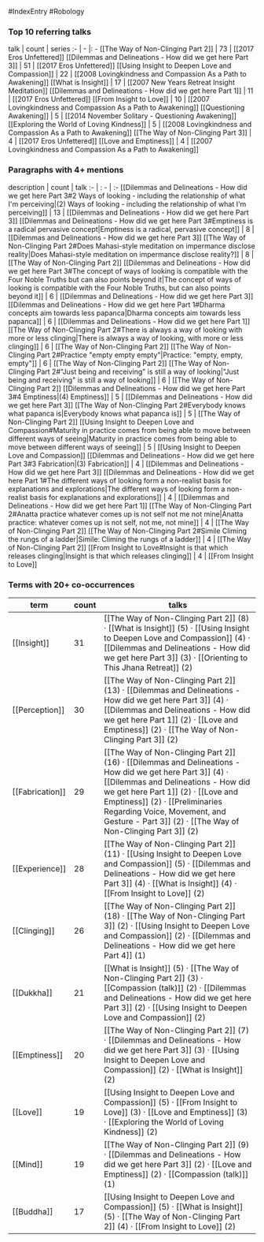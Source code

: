 #IndexEntry #Robology

### Top 10 referring talks
talk | count | series
:- | - |: -
[[The Way of Non-Clinging Part 2]] | 73 | [[2017 Eros Unfettered]]
[[Dilemmas and Delineations - How did we get here Part 3]] | 51 | [[2017 Eros Unfettered]]
[[Using Insight to Deepen Love and Compassion]] | 22 | [[2008 Lovingkindness and Compassion As a Path to Awakening]]
[[What is Insight]] | 17 | [[2007 New Years Retreat Insight Meditation]]
[[Dilemmas and Delineations - How did we get here Part 1]] | 11 | [[2017 Eros Unfettered]]
[[From Insight to Love]] | 10 | [[2007 Lovingkindness and Compassion As a Path to Awakening]]
[[Questioning Awakening]] | 5 | [[2014 November Solitary - Questioning Awakening]]
[[Exploring the World of Loving Kindness]] | 5 | [[2008 Lovingkindness and Compassion As a Path to Awakening]]
[[The Way of Non-Clinging Part 3]] | 4 | [[2017 Eros Unfettered]]
[[Love and Emptiness]] | 4 | [[2007 Lovingkindness and Compassion As a Path to Awakening]]

### Paragraphs with 4+ mentions
description | count | talk
:- | : - | :-
[[Dilemmas and Delineations - How did we get here Part 3#2 Ways of looking - including the relationship of what I'm perceiving\|(2) Ways of looking - including the relationship of what I'm perceiving]] | 13 | [[Dilemmas and Delineations - How did we get here Part 3]]
[[Dilemmas and Delineations - How did we get here Part 3#Emptiness is a radical pervasive concept\|Emptiness is a radical, pervasive concept]] | 8 | [[Dilemmas and Delineations - How did we get here Part 3]]
[[The Way of Non-Clinging Part 2#Does Mahasi-style meditation on impermance disclose reality\|Does Mahasi-style meditation on impermance disclose reality?]] | 8 | [[The Way of Non-Clinging Part 2]]
[[Dilemmas and Delineations - How did we get here Part 3#The concept of ways of looking is compatible with the Four Noble Truths but can also points beyond it\|The concept of ways of looking is compatible with the Four Noble Truths, but can also points beyond it]] | 6 | [[Dilemmas and Delineations - How did we get here Part 3]]
[[Dilemmas and Delineations - How did we get here Part 1#Dharma concepts aim towards less papanca\|Dharma concepts aim towards less papanca]] | 6 | [[Dilemmas and Delineations - How did we get here Part 1]]
[[The Way of Non-Clinging Part 2#There is always a way of looking with more or less clinging\|There is always a way of looking, with more or less clinging]] | 6 | [[The Way of Non-Clinging Part 2]]
[[The Way of Non-Clinging Part 2#Practice "empty empty empty"\|Practice: "empty, empty, empty"]] | 6 | [[The Way of Non-Clinging Part 2]]
[[The Way of Non-Clinging Part 2#"Just being and receiving" is still a way of looking\|"Just being and receiving" is still a way of looking]] | 6 | [[The Way of Non-Clinging Part 2]]
[[Dilemmas and Delineations - How did we get here Part 3#4 Emptiness\|(4) Emptiness]] | 5 | [[Dilemmas and Delineations - How did we get here Part 3]]
[[The Way of Non-Clinging Part 2#Everybody knows what papanca is\|Everybody knows what papanca is]] | 5 | [[The Way of Non-Clinging Part 2]]
[[Using Insight to Deepen Love and Compassion#Maturity in practice comes from being able to move between different ways of seeing\|Maturity in practice comes from being able to move between different ways of seeing]] | 5 | [[Using Insight to Deepen Love and Compassion]]
[[Dilemmas and Delineations - How did we get here Part 3#3 Fabrication\|(3) Fabrication]] | 4 | [[Dilemmas and Delineations - How did we get here Part 3]]
[[Dilemmas and Delineations - How did we get here Part 1#The different ways of looking form a non-realist basis for explanations and explorations\|The different ways of looking form a non-realist basis for explanations and explorations]] | 4 | [[Dilemmas and Delineations - How did we get here Part 1]]
[[The Way of Non-Clinging Part 2#Anatta practice whatever comes up is not self not me not mine\|Anatta practice: whatever comes up is not self, not me, not mine]] | 4 | [[The Way of Non-Clinging Part 2]]
[[The Way of Non-Clinging Part 2#Simile Climing the rungs of a ladder\|Simile: Climing the rungs of a ladder]] | 4 | [[The Way of Non-Clinging Part 2]]
[[From Insight to Love#Insight is that which releases clinging\|Insight is that which releases clinging]] | 4 | [[From Insight to Love]]

### Terms with 20+ co-occurrences
term | count | talks
-|-|-
[[Insight]] | 31 | <span class="counts">[[The Way of Non-Clinging Part 2]] (8) · [[What is Insight]] (5) · [[Using Insight to Deepen Love and Compassion]] (4) · [[Dilemmas and Delineations - How did we get here Part 3]] (3) · [[Orienting to This Jhana Retreat]] (2)</span> 
[[Perception]] | 30 | <span class="counts">[[The Way of Non-Clinging Part 2]] (13) · [[Dilemmas and Delineations - How did we get here Part 3]] (4) · [[Dilemmas and Delineations - How did we get here Part 1]] (2) · [[Love and Emptiness]] (2) · [[The Way of Non-Clinging Part 3]] (2)</span> 
[[Fabrication]] | 29 | <span class="counts">[[The Way of Non-Clinging Part 2]] (16) · [[Dilemmas and Delineations - How did we get here Part 3]] (4) · [[Dilemmas and Delineations - How did we get here Part 1]] (2) · [[Love and Emptiness]] (2) · [[Preliminaries Regarding Voice, Movement, and Gesture - Part 3]] (2) · [[The Way of Non-Clinging Part 3]] (2)</span> 
[[Experience]] | 28 | <span class="counts">[[The Way of Non-Clinging Part 2]] (11) · [[Using Insight to Deepen Love and Compassion]] (5) · [[Dilemmas and Delineations - How did we get here Part 3]] (4) · [[What is Insight]] (4) · [[From Insight to Love]] (2)</span> 
[[Clinging]] | 26 | <span class="counts">[[The Way of Non-Clinging Part 2]] (18) · [[The Way of Non-Clinging Part 3]] (2) · [[Using Insight to Deepen Love and Compassion]] (2) · [[Dilemmas and Delineations - How did we get here Part 4]] (1)</span> 
[[Dukkha]] | 21 | <span class="counts">[[What is Insight]] (5) · [[The Way of Non-Clinging Part 2]] (3) · [[Compassion (talk)]] (2) · [[Dilemmas and Delineations - How did we get here Part 3]] (2) · [[Using Insight to Deepen Love and Compassion]] (2)</span> 
[[Emptiness]] | 20 | <span class="counts">[[The Way of Non-Clinging Part 2]] (7) · [[Dilemmas and Delineations - How did we get here Part 3]] (3) · [[Using Insight to Deepen Love and Compassion]] (2) · [[What is Insight]] (2)</span> 
[[Love]] | 19 | <span class="counts">[[Using Insight to Deepen Love and Compassion]] (5) · [[From Insight to Love]] (3) · [[Love and Emptiness]] (3) · [[Exploring the World of Loving Kindness]] (2)</span> 
[[Mind]] | 19 | <span class="counts">[[The Way of Non-Clinging Part 2]] (9) · [[Dilemmas and Delineations - How did we get here Part 3]] (2) · [[Love and Emptiness]] (2) · [[Compassion (talk)]] (1)</span> 
[[Buddha]] | 17 | <span class="counts">[[Using Insight to Deepen Love and Compassion]] (5) · [[What is Insight]] (5) · [[The Way of Non-Clinging Part 2]] (4) · [[From Insight to Love]] (2)</span> 

